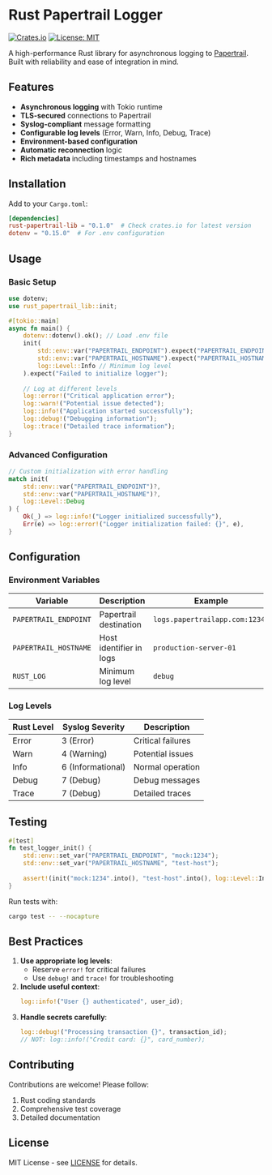 # Rust Papertrail Logger

[![Crates.io](https://img.shields.io/crates/v/rust-papertrail-lib)](https://crates.io/crates/rust-papertrail-lib)
[![License: MIT](https://img.shields.io/badge/License-MIT-yellow.svg)](https://opensource.org/licenses/MIT)

A high-performance Rust library for asynchronous logging to [Papertrail](https://www.papertrail.com/). Built with reliability and ease of integration in mind.

## Features

- **Asynchronous logging** with Tokio runtime
- **TLS-secured** connections to Papertrail
- **Syslog-compliant** message formatting
- **Configurable log levels** (Error, Warn, Info, Debug, Trace)
- **Environment-based configuration**
- **Automatic reconnection** logic
- **Rich metadata** including timestamps and hostnames

## Installation

Add to your `Cargo.toml`:

```toml
[dependencies]
rust-papertrail-lib = "0.1.0"  # Check crates.io for latest version
dotenv = "0.15.0"  # For .env configuration
```

## Usage

### Basic Setup

```rust
use dotenv;
use rust_papertrail_lib::init;

#[tokio::main]
async fn main() {
    dotenv::dotenv().ok(); // Load .env file
    init(
        std::env::var("PAPERTRAIL_ENDPOINT").expect("PAPERTRAIL_ENDPOINT must be set"),
        std::env::var("PAPERTRAIL_HOSTNAME").expect("PAPERTRAIL_HOSTNAME must be set"),
        log::Level::Info // Minimum log level
    ).expect("Failed to initialize logger");
    
    // Log at different levels
    log::error!("Critical application error");
    log::warn!("Potential issue detected");
    log::info!("Application started successfully");
    log::debug!("Debugging information");
    log::trace!("Detailed trace information");
}
```

### Advanced Configuration

```rust
// Custom initialization with error handling
match init(
    std::env::var("PAPERTRAIL_ENDPOINT")?,
    std::env::var("PAPERTRAIL_HOSTNAME")?,
    log::Level::Debug
) {
    Ok(_) => log::info!("Logger initialized successfully"),
    Err(e) => log::error!("Logger initialization failed: {}", e),
}
```

## Configuration

### Environment Variables

| Variable | Description | Example |
|----------|-------------|---------|
| `PAPERTRAIL_ENDPOINT` | Papertrail destination | `logs.papertrailapp.com:12345` |
| `PAPERTRAIL_HOSTNAME` | Host identifier in logs | `production-server-01` |
| `RUST_LOG` | Minimum log level | `debug` |

### Log Levels

| Rust Level | Syslog Severity | Description |
|------------|-----------------|-------------|
| Error | 3 (Error) | Critical failures |
| Warn | 4 (Warning) | Potential issues |
| Info | 6 (Informational) | Normal operation |
| Debug | 7 (Debug) | Debug messages |
| Trace | 7 (Debug) | Detailed traces |

## Testing

```rust
#[test]
fn test_logger_init() {
    std::env::set_var("PAPERTRAIL_ENDPOINT", "mock:1234");
    std::env::set_var("PAPERTRAIL_HOSTNAME", "test-host");
    
    assert!(init("mock:1234".into(), "test-host".into(), log::Level::Info).is_ok());
}
```

Run tests with:
```bash
cargo test -- --nocapture
```

## Best Practices

1. **Use appropriate log levels**:
   - Reserve `error!` for critical failures
   - Use `debug!` and `trace!` for troubleshooting
2. **Include useful context**:
   ```rust
   log::info!("User {} authenticated", user_id);
   ```
3. **Handle secrets carefully**:
   ```rust
   log::debug!("Processing transaction {}", transaction_id);
   // NOT: log::info!("Credit card: {}", card_number);
   ```

## Contributing

Contributions are welcome! Please follow:
1. Rust coding standards
2. Comprehensive test coverage
3. Detailed documentation

## License

MIT License - see [LICENSE](LICENSE) for details.
